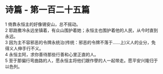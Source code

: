 # 诗篇 - 第一百二十五篇
  
 1 倚靠永恒主的好像锡安山，总不摇动。  
 2 耶路撒冷永远坐镇着，有众山围护着她；永恒主也围护着他的人民，从今时直到永远。  
 3 因为主不容邪恶的令牌永统治(传统：邪恶的令牌不落于……上)义人的业分，免得义人伸手行不义。  
 4 永恒主阿，求你善待那些行善和心里正直的人。  
 5 至于那偏行弯曲路的人，愿永恒主将他们跟作孽的人一起带走。愿平安兴隆归于以色列。